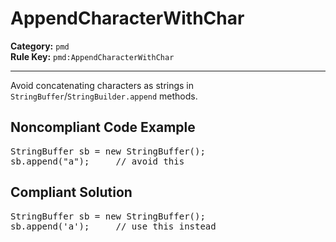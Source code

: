 # AppendCharacterWithChar
**Category:** `pmd`<br/>
**Rule Key:** `pmd:AppendCharacterWithChar`<br/>


-----

Avoid concatenating characters as strings in <code>StringBuffer</code>/<code>StringBuilder.append</code> methods.

<h2>Noncompliant Code Example</h2>
<pre>
StringBuffer sb = new StringBuffer();
sb.append("a");     // avoid this
</pre>
<h2>Compliant Solution</h2>
<pre>
StringBuffer sb = new StringBuffer();
sb.append('a');     // use this instead
</pre>
